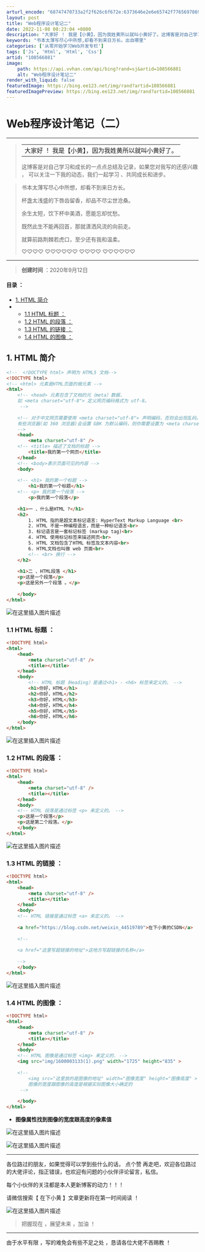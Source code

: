```yaml
---
arturl_encode: "68747470733a2f2f626c6f672e:6373646e2e6e65742f77656978696e5f34343531393738392f:61727469636c652f64657461696c732f313038353636383831"
layout: post
title: "Web程序设计笔记二"
date: 2022-11-08 00:23:04 +0800
description: "大家好 ！ 我是【小黄】，因为我姓黄所以就叫小黄好了。这博客是对自己学习和成长的一点点总结及记录，如"
keywords: "书本太薄写尽心中所想,却看不到来日方长。出自哪里"
categories: ['从零开始学习Web开发专栏']
tags: ['Js', 'Html', 'Html', 'Css']
artid: "108566881"
image:
    path: https://api.vvhan.com/api/bing?rand=sj&artid=108566881
    alt: "Web程序设计笔记二"
render_with_liquid: false
featuredImage: https://bing.ee123.net/img/rand?artid=108566881
featuredImagePreview: https://bing.ee123.net/img/rand?artid=108566881
---
```


# Web程序设计笔记（二）

---

> |  |
> | --- |
> | 大家好 ！ 我是【小黄】，因为我姓黄所以就叫小黄好了。 |
>
> 这博客是对自己学习和成长的一点点总结及记录，如果您对我写的还感兴趣 ， 可以关注一下我的动态，我们一起学习 、共同成长和进步。

> 书本太薄写尽心中所想，却看不到来日方长。
>   
>
> 杯盏太浅盛的下唇齿留香，却品不尽尘世沧桑。
>   
>
> 余生太短，饮下杯中美酒，愿能忘却忧愁。
>   
>
> 既然此生不能再回首，那就潇洒风流的向前走。
>   
>
> 就算前路荆棘若虎口，至少还有我和温柔。
>   
> ♡♡♡♡ ♡♡♡♡♡♡ ♡♡♡♡ ♡♡♡♡♡♡

---

> **创建时间**
> ：2020年9月12日

#### 目录 ：

* [1. HTML 简介](#1_HTML__16)
* + [1.1 HTML 标题 ：](#11_HTML___63)
  + [1.2 HTML 的段落 ：](#12_HTML___84)
  + [1.3 HTML 的链接 ：](#13_HTML___102)
  + [1.4 HTML 的图像 ：](#14_HTML___126)

## 1. HTML 简介

```html
<!--  <!DOCTYPE html> 声明为 HTML5 文档-->
<!DOCTYPE html>
<!-- <html> 元素是HTML页面的根元素 -->
<html>
	<!-- <head> 元素包含了文档的元（meta）数据，
	如 <meta charset="utf-8"> 定义网页编码格式为 utf-8。
	 -->
	 
	<!-- 对于中文网页需要使用 <meta charset="utf-8"> 声明编码，否则会出现乱码。
	有些浏览器(如 360 浏览器)会设置 GBK 为默认编码，则你需要设置为 <meta charset="gbk">
	-->
	<head>
		<meta charset="utf-8" />
	<!-- <title> 描述了文档的标题 -->
		<title>我的第一个网页</title>
	</head>
	<!-- <body>表示页面可见的内容 -->
	<body>
		
	<!-- <h1> 我的第一个标题 -->
		<h1>我的第一个标题</h1>
	<!-- <p> 我的第一个段落 -->
		<p>我的第一个段落</p>
		
	<h1>一 、什么是HTML ?</h1>
	<h2>
		1. HTML 指的是超文本标记语言: HyperText Markup Language <br>
		2. HTML 不是一种编程语言，而是一种标记语言<br>
		3. 标记语言是一套标记标签 (markup tag)<br>
		4. HTML 使用标记标签来描述网页<br>
		5. HTML 文档包含了HTML 标签及文本内容<br>
		6. HTML文档也叫做 web 页面<br>
		<!-- <br> 换行 -->
	</h2>
	
	<h1>二 、HTML段落 </h1>
	<p>这是一个段落</p>
	<p>这是另外一个段落 。</p>
	
	</body>
</html>


```

![在这里插入图片描述](https://i-blog.csdnimg.cn/blog_migrate/0cf8e6758d01689d1b7e4f423941bec5.png#pic_center)

### 1.1 HTML 标题 ：

```html
<!DOCTYPE html>
<html>
	<head>
		<meta charset="utf-8" />
		<title></title>
	</head>
	<body>
		<!-- HTML 标题（Heading）是通过<h1> - <h6> 标签来定义的。 -->
		<h1>你好，HTML</h1>
		<h2>你好，HTML</h2>
		<h3>你好，HTML</h3>
		<h4>你好，HTML</h4>
		<h5>你好，HTML</h5>
		<h6>你好，HTML</h6>
	</body>
</html>


```

![在这里插入图片描述](https://i-blog.csdnimg.cn/blog_migrate/110c9eaf6deb15b4c3efc95248e5ab06.png#pic_center)

### 1.2 HTML 的段落 ：

```html
<!DOCTYPE html>
<html>
	<head>
		<meta charset="utf-8" />
		<title></title>
	</head>
	<body>
	<!-- HTML 段落是通过标签 <p> 来定义的。 -->
	<p>这是一个段落</p>
	<p>这是第二个段落。</p>
	</body>
</html>


```

![在这里插入图片描述](https://i-blog.csdnimg.cn/blog_migrate/5eb862b285e82b04b9290bfa0ef71b31.png#pic_center)

### 1.3 HTML 的链接 ：

```html
<!DOCTYPE html>
<html>
	<head>
		<meta charset="utf-8" />
		<title></title>
	</head>
	<body>
	<!-- HTML 链接是通过标签 <a> 来定义的。 -->
	
	<a href="https://blog.csdn.net/weixin_44519789">在下小黄的CSDN</a>
	
	<!-- 
	
	<a href="这里写超链接的地址">这地方写超链接的名称</a> 
	
	-->
	</body>
</html>


```

![在这里插入图片描述](https://i-blog.csdnimg.cn/blog_migrate/aa7d2de0f72014442baa5075d3efd10b.png#pic_center)

### 1.4 HTML 的图像 ：

```html
<!DOCTYPE html>
<html>
	<head>
		<meta charset="utf-8" />
		<title></title>
	</head>
	<body>
	<!-- HTML 图像是通过标签 <img> 来定义的. -->
	<img src="img/1600003133(1).png" width="1725" height="835" >
	
	<!-- 
		<img src="这里放的是图像的地址" width="图像宽度" height="图像高度" >
		图像的宽度跟图像的高度是根据实际图像大小确定的
	 -->
	 
	</body>
</html>


```

* **图像属性找到图像的宽度跟高度的像素值**

![在这里插入图片描述](https://i-blog.csdnimg.cn/blog_migrate/cbfb458990a73a12a7fd7263dd82ac70.png#pic_center)
  
![在这里插入图片描述](https://i-blog.csdnimg.cn/blog_migrate/7b8f4c2e347ef85212115d4b4c8d395a.png#pic_center)

---

各位路过的朋友，如果觉得可以学到些什么的话，
点个赞
再走吧，欢迎各位路过的大佬评论，指正错误，也欢迎有问题的小伙伴评论留言，私信。

每个小伙伴的关注都是本人更新博客的动力！！！
  
请微信搜索【
在下小黄
】文章更新将在第一时间阅读 ！
  
![在这里插入图片描述](https://i-blog.csdnimg.cn/blog_migrate/465b2243457a8c0d184007d3e5bc07f8.png#pic_center)

> 把握现在 ，展望未来 ，加油 ！

---

由于水平有限 ，写的难免会有些不足之处 ，恳请各位大佬不吝赐教 ！